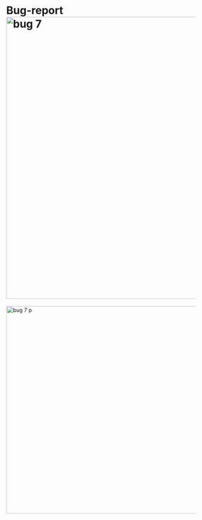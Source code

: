 # Bug-report<img width="749" alt="bug 7" src="https://github.com/Marionilla/Bug-report/assets/91852271/bffd25f1-c195-441f-80ca-aa5f47feeb22">
<img width="551" alt="bug 7 p" src="https://github.com/Marionilla/Bug-report/assets/91852271/d39e1118-ac46-4d06-8fa0-67928f5a0870">

